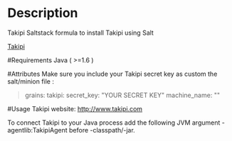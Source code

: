 # Description
Takipi Saltstack formula to install Takipi using Salt

[Takipi](https://app.takipi.com/)

#Requirements
Java ( >=1.6 )

#Attributes
Make sure you include your Takipi secret key as custom the salt/minion file :

>grains:
>  takipi:
>      secret_key: "YOUR SECRET KEY"
>      machine_name: ""

#Usage
Takipi website: http://www.takipi.com

To connect Takipi to your Java process add the following JVM argument -agentlib:TakipiAgent before -classpath/-jar.
